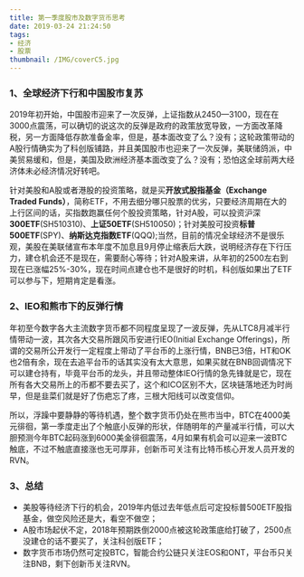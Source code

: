 ```yaml
---
title: 第一季度股市及数字货币思考
date: 2019-03-24 21:24:50
tags: 
- 经济
- 股票
thumbnail: /IMG/coverC5.jpg
---
```

### 1、全球经济下行和中国股市复苏

2019年初开始，中国股市迎来了一次反弹，上证指数从2450—3100，现在在3000点震荡，可以确切的说这次的反弹是政府的政策放宽导致，一方面改革降税，另一方面降低存款准备金率，但是，基本面改变了么？没有；这轮政策带动的A股行情确实为了科创版铺路，并且美国股市也迎来了一次反弹，美联储鸽派，中美贸易缓和，但是，美国及欧洲经济基本面改变了么？没有；恐怕这全球前两大经济体未必经济情况好转吧。

针对美股和A股或者港股的投资策略，就是买**开放式股指基金（Exchange Traded Funds）**，简称ETF，不用去细分哪只股票的优劣，只要经济周期在大的上行区间的话，买指数跑赢任何个股投资策略，针对A股，可以投资沪深**300ETF**(SH510310)、**上证50ETF**(SH510050)；针对美股可投资**标普500ETF**(SPY)、**纳斯达克指数ETF**(QQQ);当然，目前的情况全球经济不是很乐观，美股在美联储宣布本年度不加息且9月停止缩表后大跌，说明经济存在下行压力，建仓机会还不是现在，需要耐心等待；针对A股来讲，从年初的2500左右到现在已涨幅25%-30%，现在时间点建仓也不是很好的时机，科创版如果出了ETF可以参与下，短期肯定是看涨。

### 2、IEO和熊市下的反弹行情

年初至今数字各大主流数字货币都不同程度呈现了一波反弹，先从LTC8月减半行情带动一波，其次各大交易所跟风币安进行IEO(Initial Exchange Offerings)，所谓的交易所公开发行一定程度上带动了平台币的上涨行情，BNB已3倍，HT和OK也2倍有余，现在去追平台币的话其实没有太大意思，如果买就在BNB回调情况下可以建仓持有，毕竟平台币的龙头，并且带动整体IEO行情的急先锋就是它，现在所有各大交易所上的币都不要去买了，这个和ICO区别不大，区块链落地还为时尚早，但是韭菜们就是好了伤疤忘了疼，三根大阳线可以改变信仰。

所以，浮躁中要静静的等待机遇，整个数字货币仍处在熊市当中，BTC在4000美元徘徊，第一季度走出了个触底小反弹的形状，伴随明年的产量减半行情，可以大胆预测今年BTC起码涨到6000美金徘徊震荡，4月如果有机会可以迎来一波BTC触底，不过不触底直接涨也无可厚非，创新币可关注有比特币核心开发人员开发的RVN。

### 3、总结

- 美股等待经济下行的机会，2019年内低过去年低点后可定投标普500ETF股指基金，做空风险还是大，看空不做空；
- A股市场起伏不定，2018年预期跌倒2000点被这轮政策底给打破了，2500点没建仓的话不要买了，关注科创版ETF；
- 数字货币市场仍然可定投BTC，智能合约公链只关注EOS和ONT，平台币只关注BNB，剩下创新币关注RVN。



